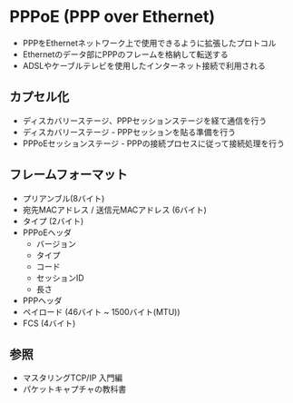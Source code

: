 # PPPoE (PPP over Ethernet)
- PPPをEthernetネットワーク上で使用できるように拡張したプロトコル
- Ethernetのデータ部にPPPのフレームを格納して転送する
- ADSLやケーブルテレビを使用したインターネット接続で利用される

## カプセル化
- ディスカバリーステージ、PPPセッションステージを経て通信を行う
 - ディスカバリーステージ - PPPセッションを貼る準備を行う
 - PPPoEセッションステージ - PPPの接続プロセスに従って接続処理を行う

## フレームフォーマット
- プリアンブル(8バイト)
- 宛先MACアドレス / 送信元MACアドレス (6バイト)
- タイプ (2バイト)
- PPPoEヘッダ
  - バージョン
  - タイプ
  - コード
  - セッションID
  - 長さ
- PPPヘッダ
- ペイロード (46バイト ~ 1500バイト(MTU))
- FCS (4バイト)

## 参照
- マスタリングTCP/IP 入門編
- パケットキャプチャの教科書
